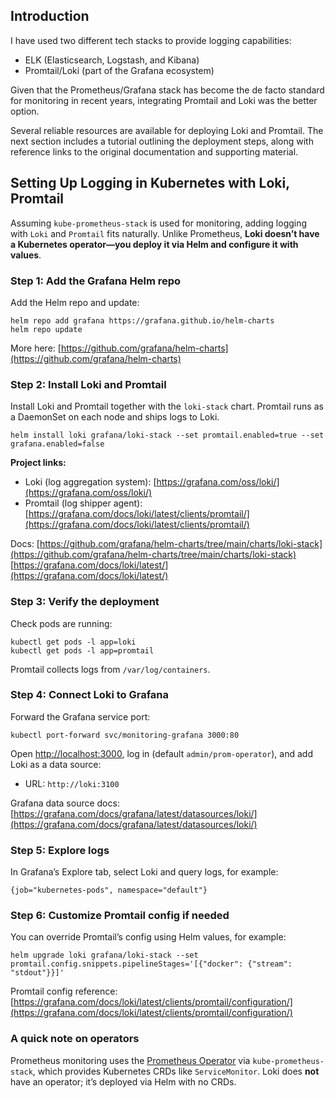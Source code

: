 ## Introduction

I have used two different tech stacks to provide logging capabilities:
- ELK (Elasticsearch, Logstash, and Kibana)
- Promtail/Loki (part of the Grafana ecosystem)

Given that the Prometheus/Grafana stack has become the de facto standard for monitoring in recent
years, integrating Promtail and Loki was the better option. 

Several reliable resources are available for deploying Loki and Promtail. The next section includes
a tutorial outlining the deployment steps, along with reference links to the original documentation
and supporting material.

## Setting Up Logging in Kubernetes with Loki, Promtail

Assuming `kube-prometheus-stack` is used for monitoring, adding logging with `Loki` and `Promtail`
fits naturally. Unlike Prometheus, **Loki doesn’t have a Kubernetes operator—you deploy it via Helm
and configure it with values**.

### Step 1: Add the Grafana Helm repo

Add the Helm repo and update:

```
helm repo add grafana https://grafana.github.io/helm-charts
helm repo update
```

More here:
[https://github.com/grafana/helm-charts](https://github.com/grafana/helm-charts)

### Step 2: Install Loki and Promtail

Install Loki and Promtail together with the `loki-stack` chart. Promtail runs as a DaemonSet on each
node and ships logs to Loki.

```
helm install loki grafana/loki-stack --set promtail.enabled=true --set grafana.enabled=false
```

**Project links:**

* Loki (log aggregation system): [https://grafana.com/oss/loki/](https://grafana.com/oss/loki/)
* Promtail (log shipper agent): [https://grafana.com/docs/loki/latest/clients/promtail/](https://grafana.com/docs/loki/latest/clients/promtail/)

Docs:
[https://github.com/grafana/helm-charts/tree/main/charts/loki-stack](https://github.com/grafana/helm-charts/tree/main/charts/loki-stack)
[https://grafana.com/docs/loki/latest/](https://grafana.com/docs/loki/latest/)

### Step 3: Verify the deployment

Check pods are running:

```
kubectl get pods -l app=loki
kubectl get pods -l app=promtail
```

Promtail collects logs from `/var/log/containers`.

### Step 4: Connect Loki to Grafana

Forward the Grafana service port:

```
kubectl port-forward svc/monitoring-grafana 3000:80
```

Open [http://localhost:3000](http://localhost:3000), log in (default `admin/prom-operator`), and add
Loki as a data source:

* URL: `http://loki:3100`

Grafana data source docs:
[https://grafana.com/docs/grafana/latest/datasources/loki/](https://grafana.com/docs/grafana/latest/datasources/loki/)

### Step 5: Explore logs

In Grafana’s Explore tab, select Loki and query logs, for example:

```
{job="kubernetes-pods", namespace="default"}
```

### Step 6: Customize Promtail config if needed

You can override Promtail’s config using Helm values, for example:

```
helm upgrade loki grafana/loki-stack --set promtail.config.snippets.pipelineStages='[{"docker": {"stream": "stdout"}}]'
```

Promtail config reference:
[https://grafana.com/docs/loki/latest/clients/promtail/configuration/](https://grafana.com/docs/loki/latest/clients/promtail/configuration/)


### A quick note on operators

Prometheus monitoring uses the [Prometheus Operator](https://github.com/prometheus-operator/prometheus-operator)
via `kube-prometheus-stack`, which provides Kubernetes CRDs like `ServiceMonitor`. Loki does **not**
have an operator; it’s deployed via Helm with no CRDs.
